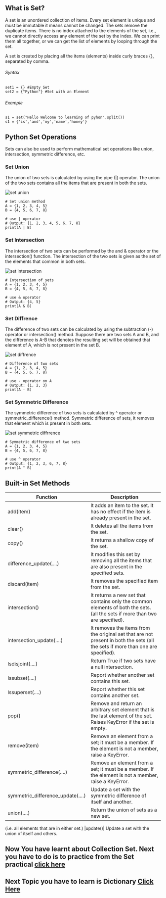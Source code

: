 ## What is Set?

A set is an unordered collection of items. Every set element is unique and must be immutable it means cannot be changed. The sets remove the duplicate items.
There is no index attached to the elements of the set, i.e., we cannot directly access any element of the set by the index. We can print them all together, or we can get the list of elements by looping through the set.

A set is created by placing all the items (elements) inside curly braces {}, separated by comma.

###### Syntax
    set1 = {} #Empty Set
    set2 = {"Python"} #Set with an Element
 
###### Example 
    s1 = set("Hello Welcome to learning of pyhon".split())
    s1 = {'is','and','my','name','honey'}

## Python Set Operations

Sets can also be used to perform mathematical set operations like union, intersection, symmetric difference, etc.

### Set Union
The union of two sets is calculated by using the pipe (|) operator. The union of the two sets contains all the items that are present in both the sets.

![set union](https://encrypted-tbn0.gstatic.com/images?q=tbn%3AANd9GcQq9OXyKDn48CKz7zZ-NjZsEGDA8yY4aQ64yQ&usqp=CAU)
    
    # Set union method
    A = {1, 2, 3, 4, 5}
    B = {4, 5, 6, 7, 8}

    # use | operator
    # Output: {1, 2, 3, 4, 5, 6, 7, 8}
    print(A | B)

### Set Intersection
The intersection of two sets can be performed by the and & operator or the intersection() function. The intersection of the two sets is given as the set of the elements that common in both sets.

![set intersection](https://encrypted-tbn0.gstatic.com/images?q=tbn%3AANd9GcSL9JQeVlCeEYhaK-e1T8CVqpnq2_gk7Wf5kA&usqp=CAU)

    # Intersection of sets
    A = {1, 2, 3, 4, 5}
    B = {4, 5, 6, 7, 8}

    # use & operator
    # Output: {4, 5}
    print(A & B)
    
### Set Diffrence
The difference of two sets can be calculated by using the subtraction (-) operator or intersection() method. Suppose there are two sets A and B, and the difference is A-B that denotes the resulting set will be obtained that element of A, which is not present in the set B.

![set diffrence](https://s3.amazonaws.com/hr-challenge-images/9420/1437904659-11e4bef847-A-B.png)

    # Difference of two sets
    A = {1, 2, 3, 4, 5}
    B = {4, 5, 6, 7, 8}

    # use - operator on A
    # Output: {1, 2, 3}
    print(A - B)  

### Set Symmetric Difference
The symmetric difference of two sets is calculated by ^ operator or symmetric_difference() method. Symmetric difference of sets, it removes that element which is present in both sets.

![set symmetric diffrrence](https://cdn.programiz.com/sites/tutorial2program/files/set-symmetric-difference.jpg)

    # Symmetric difference of two sets
    A = {1, 2, 3, 4, 5}
    B = {4, 5, 6, 7, 8}

    # use ^ operator
    # Output: {1, 2, 3, 6, 7, 8}
    print(A ^ B)
    
## Built-in Set Methods

|   Function   |                Description                      |
|--------------|-------------------------------------------------|
|add(item)|	It adds an item to the set. It has no effect if the item is already present in the set.
|clear()|	It deletes all the items from the set.
|copy()	|It returns a shallow copy of the set.
|difference_update(....)|	It modifies this set by removing all the items that are also present in the specified sets.
|discard(item)|	It removes the specified item from the set.
|intersection()	|It returns a new set that contains only the common elements of both the sets. (all the sets if more than two are specified).
|intersection_update(....)	|It removes the items from the original set that are not present in both the sets (all the sets if more than one are specified).
|Isdisjoint(....)|	Return True if two sets have a null intersection.
|Issubset(....)	|Report whether another set contains this set.
|Issuperset(....)	|Report whether this set contains another set.
|pop()	|Remove and return an arbitrary set element that is the last element of the set. Raises KeyError if the set is empty.
|remove(item)|	Remove an element from a set; it must be a member. If the element is not a member, raise a KeyError.
|symmetric_difference(....)	|Remove an element from a set; it must be a member. If the element is not a member, raise a KeyError.
|symmetric_difference_update(....)	|Update a set with the symmetric difference of itself and another.
|union(....)|	Return the union of sets as a new set.
(i.e. all elements that are in either set.)
|update()|	Update a set with the union of itself and others.

## Now You have learnt about Collection Set. Next you have to do is to practice from the Set practical [click here](https://github.com/akshayadme/Open-contributions/blob/master/Akshay_Python_List%20(1).ipynb)

## Next Topic you have to learn is Dictionary [Click Here]()
